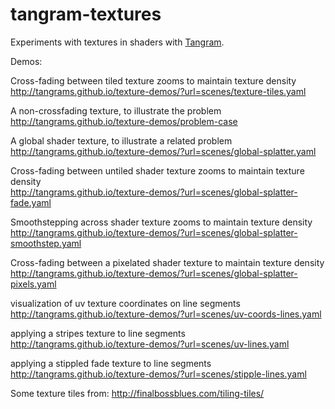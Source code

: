 # tangram-textures

Experiments with textures in shaders with [Tangram](http://github.com/tangrams/tangram).

Demos:

Cross-fading between tiled texture zooms to maintain texture density<br>
http://tangrams.github.io/texture-demos/?url=scenes/texture-tiles.yaml

A non-crossfading texture, to illustrate the problem<br>
http://tangrams.github.io/texture-demos/problem-case

A global shader texture, to illustrate a related problem<br>
http://tangrams.github.io/texture-demos/?url=scenes/global-splatter.yaml

Cross-fading between untiled shader texture zooms to maintain texture density<br>
http://tangrams.github.io/texture-demos/?url=scenes/global-splatter-fade.yaml

Smoothstepping across shader texture zooms to maintain texture density<br>
http://tangrams.github.io/texture-demos/?url=scenes/global-splatter-smoothstep.yaml

Cross-fading between a pixelated shader texture to maintain texture density<br>
http://tangrams.github.io/texture-demos/?url=scenes/global-splatter-pixels.yaml

visualization of uv texture coordinates on line segments<br>
http://tangrams.github.io/texture-demos/?url=scenes/uv-coords-lines.yaml

applying a stripes texture to line segments<br>
http://tangrams.github.io/texture-demos/?url=scenes/uv-lines.yaml

applying a stippled fade texture to line segments<br>
http://tangrams.github.io/texture-demos/?url=scenes/stipple-lines.yaml

Some texture tiles from: http://finalbossblues.com/tiling-tiles/
